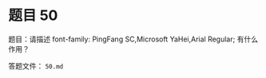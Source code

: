 <script setup>
import { loginRead } from '@/utils/login-read'

loginRead('n10016')
</script>

# 题目 50

题目：请描述 font-family: PingFang SC,Microsoft YaHei,Arial Regular; 有什么作用？

答题文件： `50.md`
